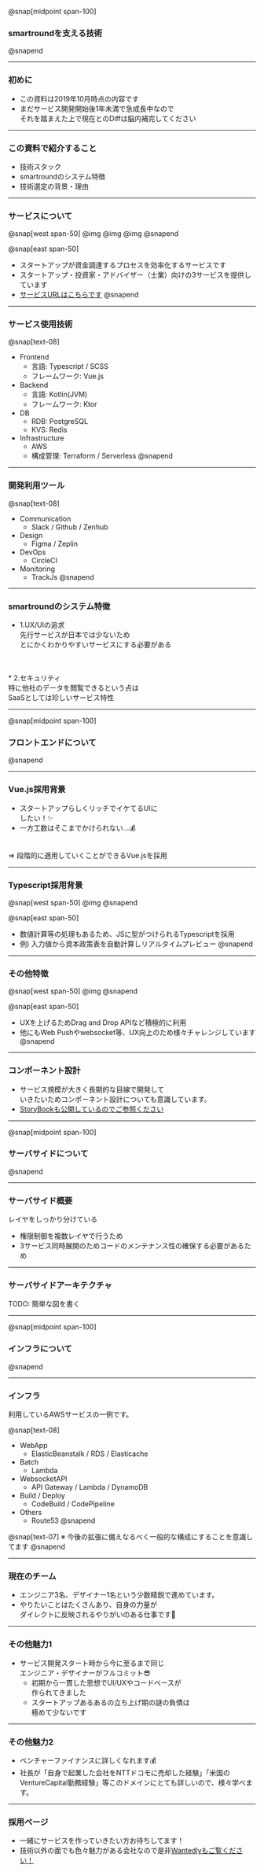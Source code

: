 @snap[midpoint span-100]
### smartroundを支える技術
@snapend

---

### 初めに

* この資料は2019年10月時点の内容です
* まだサービス開発開始後1年未満で急成長中なので<br/>それを踏まえた上で現在とのDiffは脳内補完してください

---

### この資料で紹介すること

* 技術スタック
* smartroundのシステム特徴
* 技術選定の背景・理由

---

### サービスについて

@snap[west span-50]
@img[](assets/img/startup.png)
@img[](assets/img/investor.png)
@img[](assets/img/advisor.jpg)
@snapend

@snap[east span-50]
* スタートアップが資金調達するプロセスを効率化するサービスです
* スタートアップ・投資家・アドバイザー（士業）向けの3サービスを提供しています
* [サービスURLはこちらです](https://jp.smartround.com)
@snapend

---

### サービス使用技術

@snap[text-08]
* Frontend
  * 言語: Typescript / SCSS
  * フレームワーク: Vue.js
* Backend
  * 言語: Kotlin(JVM)
  * フレームワーク: Ktor
* DB
  * RDB: PostgreSQL
  * KVS: Redis
* Infrastructure
  * AWS
  * 構成管理: Terraform / Serverless
@snapend
  
---

### 開発利用ツール

@snap[text-08]
* Communication
  * Slack / Github / Zenhub
* Design
  * Figma / Zeplin
* DevOps
  * CircleCI
* Monitoring
  * TrackJs
@snapend

---

### smartroundのシステム特徴

* 1.UX/UIの追求
  <br/>先行サービスが日本では少ないため<br/>とにかくわかりやすいサービスにする必要がある
<br/>
<br/>
* 2.セキュリティ
  <br/>特に他社のデータを閲覧できるという点は<br/>SaaSとしては珍しいサービス特性

---

@snap[midpoint span-100]
### フロントエンドについて
@snapend

---

### Vue.js採用背景

* スタートアップらしくリッチでイケてるUIに<br/>したい！✨
* 一方工数はそこまでかけられない…💰

<br/> 
⇒ 段階的に適用していくことができるVue.jsを採用

---


### Typescript採用背景

@snap[west span-50]
@img[](/assets/img/feature-capital-event-preview.png)
@snapend

@snap[east span-50]
* 数値計算等の処理もあるため、JSに型がつけられるTypescriptを採用
 * 例) 入力値から資本政策表を自動計算しリアルタイムプレビュー
@snapend

---

### その他特徴

@snap[west span-50]
@img[](/assets/img/feature-drag-and-drop.png)
@snapend

@snap[east span-50]
* UXを上げるためDrag and Drop APIなど積極的に利用
* 他にもWeb Pushやwebsocket等、UX向上のため様々チャレンジしています
@snapend

---

### コンポーネント設計

* サービス規模が大きく長期的な目線で開発して</br>いきたいためコンポーネント設計についても意識しています。
* [StoryBookも公開しているのでご参照ください](https://smartround.github.io/smartround-storybook/?path=/story/*) 

---

@snap[midpoint span-100]
### サーバサイドについて
@snapend

---

### サーバサイド概要

レイヤをしっかり分けている
 * 権限制御を複数レイヤで行うため
 * 3サービス同時展開のためコードのメンテナンス性の確保する必要があるため

---

### サーバサイドアーキテクチャ


TODO: 簡単な図を書く

---

@snap[midpoint span-100]
### インフラについて
@snapend

---

### インフラ

利用しているAWSサービスの一例です。

@snap[text-08]
* WebApp
  * ElasticBeanstalk / RDS / Elasticache
* Batch
  * Lambda
* WebsocketAPI
  * API Gateway / Lambda / DynamoDB 
* Build / Deploy
  * CodeBuild / CodePipeline
* Others
  * Route53
@snapend

@snap[text-07]
※ 今後の拡張に備えなるべく一般的な構成にすることを意識してます
@snapend

---

### 現在のチーム

* エンジニア3名、デザイナー1名という少数精鋭で進めています。
* やりたいことはたくさんあり、自身の力量が<br/>ダイレクトに反映されるやりがいのある仕事です💪

---

### その他魅力1

* サービス開発スタート時から今に至るまで同じ<br/>エンジニア・デザイナーがフルコミット😎
  * 初期から一貫した思想でUI/UXやコードベースが<br/>作られてきました
  * スタートアップあるあるの立ち上げ期の謎の負債は<br/>極めて少ないです 

---

### その他魅力2

* ベンチャーファイナンスに詳しくなれます💰
* 社長が「自身で起業した会社をNTTドコモに売却した経験」「米国のVentureCapital勤務経験」等このドメインにとても詳しいので、様々学べます。

---

### 採用ページ

* 一緒にサービスを作っていきたい方お待ちしてます！
* 技術以外の面でも色々魅力がある会社なので是非[Wantedlyもご覧ください！](https://www.wantedly.com/companies/company_4346433/projects)

